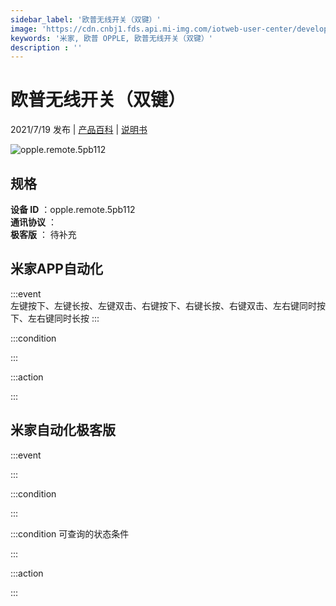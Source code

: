 ```yaml
---
sidebar_label: '欧普无线开关（双键）'
image: 'https://cdn.cnbj1.fds.api.mi-img.com/iotweb-user-center/developer_1679069629689hsGnjcK0.png?GalaxyAccessKeyId=AKVGLQWBOVIRQ3XLEW&Expires=9223372036854775807&Signature=ZlQYGxPY6zNKluOJr94t1JpJAeY='
keywords: '米家, 欧普 OPPLE, 欧普无线开关（双键）'
description : ''
---
```

# 欧普无线开关（双键）

2021/7/19 发布 | [产品百科](https://home.mi.com/webapp/content/baike/product/index.html?model=opple.remote.5pb112/) | [说明书](https://home.mi.com/views/introduction.html?model=opple.remote.5pb112&region=cn)

![opple.remote.5pb112](https://cdn.cnbj1.fds.api.mi-img.com/iotweb-user-center/developer_1679069629689hsGnjcK0.png?GalaxyAccessKeyId=AKVGLQWBOVIRQ3XLEW&Expires=9223372036854775807&Signature=ZlQYGxPY6zNKluOJr94t1JpJAeY=)

## 规格  
> 
**设备 ID** ：opple.remote.5pb112  
**通讯协议** ：  
**极客版**  ： 待补充 


## 米家APP自动化  

:::event  
左键按下、左键长按、左键双击、右键按下、右键长按、右键双击、左右键同时按下、左右键同时长按
:::

:::condition  

:::

:::action   

:::

## 米家自动化极客版  

:::event  

:::

:::condition  

:::

:::condition 可查询的状态条件  

:::

:::action  

:::

        
